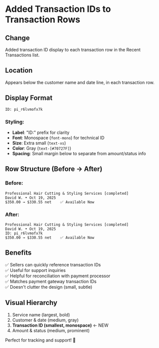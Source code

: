 # Added Transaction IDs to Transaction Rows

## Change
Added transaction ID display to each transaction row in the Recent Transactions list.

## Location
Appears below the customer name and date line, in each transaction row.

## Display Format
```
ID: pi_r6lvmofx7k
```

### Styling:
- **Label**: "ID:" prefix for clarity
- **Font**: Monospace (`font-mono`) for technical ID
- **Size**: Extra small (`text-xs`)
- **Color**: Gray (`text-[#70727F]`)
- **Spacing**: Small margin below to separate from amount/status info

## Row Structure (Before → After)

### Before:
```
Professional Hair Cutting & Styling Services [completed]
David W. • Oct 19, 2025
$350.00 → $330.55 net    ✅ Available Now
```

### After:
```
Professional Hair Cutting & Styling Services [completed]
David W. • Oct 19, 2025
ID: pi_r6lvmofx7k
$350.00 → $330.55 net    ✅ Available Now
```

## Benefits
✅ Sellers can quickly reference transaction IDs  
✅ Useful for support inquiries  
✅ Helpful for reconciliation with payment processor  
✅ Matches payment gateway transaction IDs  
✅ Doesn't clutter the design (small, subtle)  

## Visual Hierarchy
1. Service name (largest, bold)
2. Customer & date (medium, gray)
3. **Transaction ID (smallest, monospace)** ← NEW
4. Amount & status (medium, prominent)

Perfect for tracking and support! 🎯

